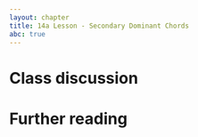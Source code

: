 ```yaml
---
layout: chapter
title: 14a Lesson - Secondary Dominant Chords
abc: true
---
```


# Class discussion

# Further reading

